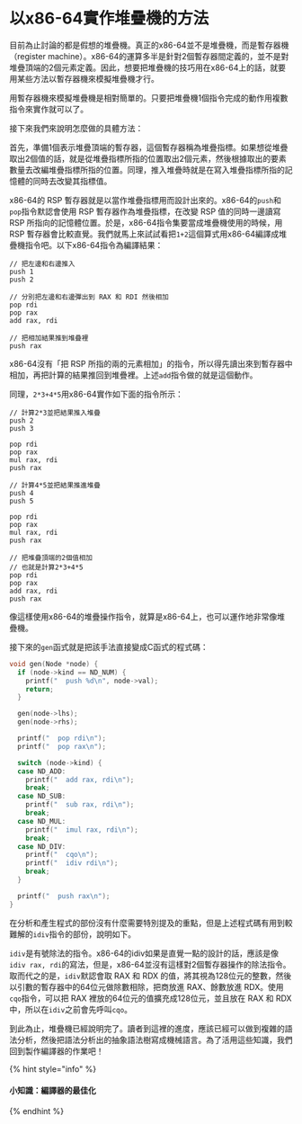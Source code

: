 # 以x86-64實作堆疊機的方法

目前為止討論的都是假想的堆疊機。真正的x86-64並不是堆疊機，而是暫存器機（register machine）。x86-64的運算多半是針對2個暫存器間定義的，並不是對堆疊頂端的2個元素定義。因此，想要把堆疊機的技巧用在x86-64上的話，就要用某些方法以暫存器機來模擬堆疊機才行。

用暫存器機來模擬堆疊機是相對簡單的。只要把堆疊機1個指令完成的動作用複數指令來實作就可以了。

接下來我們來說明怎麼做的具體方法：

首先，準備1個表示堆疊頂端的暫存器，這個暫存器稱為堆疊指標。如果想從堆疊取出2個值的話，就是從堆疊指標所指的位置取出2個元素，然後根據取出的要素數量去改編堆疊指標所指的位置。同理，推入堆疊時就是在寫入堆疊指標所指的記憶體的同時去改變其指標值。

x86-64的 RSP 暫存器就是以當作堆疊指標用而設計出來的。x86-64的`push`和`pop`指令默認會使用 RSP 暫存器作為堆疊指標，在改變 RSP 值的同時一邊讀寫 RSP 所指向的記憶體位置。於是，x86-64指令集要當成堆疊機使用的時候，用 RSP 暫存器會比較直覺。我們就馬上來試試看把`1+2`這個算式用x86-64編譯成堆疊機指令吧。以下x86-64指令為編譯結果：

```text
// 把左邊和右邊推入
push 1
push 2

// 分別把左邊和右邊彈出到 RAX 和 RDI 然後相加
pop rdi
pop rax
add rax, rdi

// 把相加結果推到堆疊裡
push rax
```

x86-64沒有「把 RSP 所指的兩的元素相加」的指令，所以得先讀出來到暫存器中相加，再把計算的結果推回到堆疊裡。上述`add`指令做的就是這個動作。

同理，`2*3+4*5`用x86-64實作如下面的指令所示：

```text
// 計算2*3並把結果推入堆疊
push 2
push 3

pop rdi
pop rax
mul rax, rdi
push rax

// 計算4*5並把結果推進堆疊
push 4
push 5

pop rdi
pop rax
mul rax, rdi
push rax

// 把堆疊頂端的2個值相加
// 也就是計算2*3+4*5
pop rdi
pop rax
add rax, rdi
push rax
```

像這樣使用x86-64的堆疊操作指令，就算是x86-64上，也可以運作地非常像堆疊機。

接下來的`gen`函式就是把該手法直接變成C函式的程式碼：

```c
void gen(Node *node) {
  if (node->kind == ND_NUM) {
    printf("  push %d\n", node->val);
    return;
  }

  gen(node->lhs);
  gen(node->rhs);

  printf("  pop rdi\n");
  printf("  pop rax\n");

  switch (node->kind) {
  case ND_ADD:
    printf("  add rax, rdi\n");
    break;
  case ND_SUB:
    printf("  sub rax, rdi\n");
    break;
  case ND_MUL:
    printf("  imul rax, rdi\n");
    break;
  case ND_DIV:
    printf("  cqo\n");
    printf("  idiv rdi\n");
    break;
  }

  printf("  push rax\n");
}
```

在分析和產生程式的部份沒有什麼需要特別提及的重點，但是上述程式碼有用到較難解的`idiv`指令的部份，說明如下。

`idiv`是有號除法的指令。x86-64的idiv如果是直覺一點的設計的話，應該是像`idiv rax, rdi`的寫法，但是，x86-64並沒有這樣對2個暫存器操作的除法指令。取而代之的是，`idiv`默認會取 RAX 和 RDX 的值，將其視為128位元的整數，然後以引數的暫存器中的64位元做除數相除，把商放進 RAX、餘數放進 RDX。使用`cqo`指令，可以把 RAX 裡放的64位元的值擴充成128位元，並且放在 RAX 和 RDX 中，所以在`idiv`之前會先呼叫`cqo`。

到此為止，堆疊機已經說明完了。讀者到這裡的進度，應該已經可以做到複雜的語法分析，然後把語法分析出的抽象語法樹寫成機械語言。為了活用這些知識，我們回到製作編譯器的作業吧！

{% hint style="info" %}
#### 小知識：編譯器的最佳化
{% endhint %}

